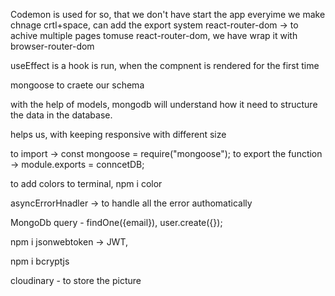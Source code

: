 Codemon is used for so, that we don't have start the app everyime we make chnage
crtl+space, can add the export system
react-router-dom -> to achive multiple pages
tomuse react-router-dom, we have wrap it with browser-router-dom

useEffect is a hook is run, when the compnent is rendered for the first time

mongoose to craete our schema

with the help of models, mongodb will understand how it need to structure the data in the database.

<Container> helps us, with keeping responsive with different size

to import -> const mongoose = require("mongoose");
to export the function -> module.exports = conncetDB;

to add colors to terminal, npm i color

asyncErrorHnadler -> to handle all the error authomatically

MongoDb query - findOne({email}), user.create({});

npm i jsonwebtoken -> JWT,

npm i bcryptjs

cloudinary - to store the picture
